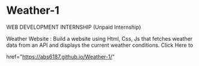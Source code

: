 # Weather-1
WEB DEVELOPMENT INTERNSHIP (Unpaid Internship) 

Weather Website :
Build a website using Html, Css, Js that
fetches weather data from an API and
displays the current weather conditions.
Click Here to 

href="https://abs6187.github.io/Weather-1/"
